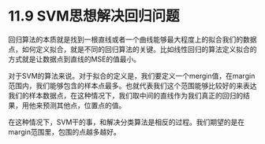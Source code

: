 # 11.9 SVM思想解决回归问题

回归算法的本质就是找到一根直线或者一个曲线能够最大程度上的拟合我们的数据点，如何定义拟合，就是不同的回归算法的关键。比如线性回归的算法定义拟合的方式就是让数据点到直线的MSE的值最小。

对于SVM的算法来说。对于拟合的定义是，我们要定义一个mergin值，在margin范围内，我们能够包含的样本点最多。也就代表我们这个范围能够比较好的来表达我们的样本数据点，在这种情况下，我们取中间的直线作为我们真正的回归的结果，用他来预测其他点，位置点的值。

在这种情况下，SVM干的事，和解决分类算法是相反的过程。我们期望的是在margin范围里，包围的点越多越好。

